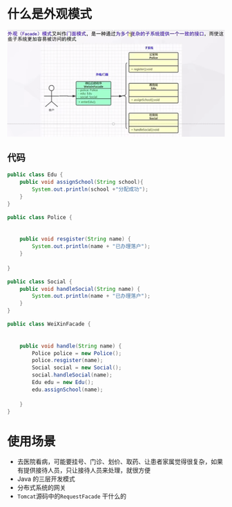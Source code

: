 # 什么是外观模式

![image-20221227161020218](.\images\image-20221227_07.png)

## 代码

```java
public class Edu {
    public void assignSchool(String school){
        System.out.println(school +"分配成功");
    }
}
```

```java
public class Police {


    public void resgister(String name) {
        System.out.println(name + "已办理落户");
    }

}
```

```java
public class Social {
    public void handleSocial(String name) {
        System.out.println(name + "已办理落户");
    }
}
```

```java
public class WeiXinFacade {


    public void handle(String name) {
        Police police = new Police();
        police.resgister(name);
        Social social = new Social();
        social.handleSocial(name);
        Edu edu = new Edu();
        edu.assignSchool(name);

    }
}
```

# 使用场景

- 去医院看病，可能要挂号、门诊、划价、取药、让患者家属觉得很复杂，如果有提供接待人员，只让接待人员来处理，就很方便
- Java 的三层开发模式
- 分布式系统的网关
- `Tomcat`源码中的`RequestFacade` 干什么的